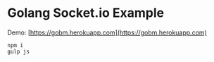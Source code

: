 # Golang Socket.io Example

Demo:
[https://gobm.herokuapp.com](https://gobm.herokuapp.com)


```
npm i
gulp js
```
